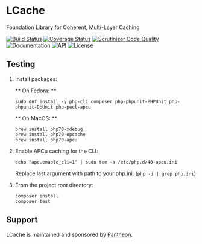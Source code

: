 # LCache
Foundation Library for Coherent, Multi-Layer Caching

[![Build Status](https://travis-ci.org/lcache/lcache.svg?branch=master)](https://travis-ci.org/lcache/lcache)
[![Coverage Status](https://coveralls.io/repos/github/lcache/lcache/badge.svg?branch=master)](https://coveralls.io/github/lcache/lcache?branch=master)
[![Scrutinizer Code Quality](https://scrutinizer-ci.com/g/lcache/lcache/badges/quality-score.png?b=master)](https://scrutinizer-ci.com/g/lcache/lcache/?branch=master)
[![Documentation](https://img.shields.io/badge/docs-latest-brightgreen.svg?style=flat)](https://lcache.github.io/lcache/)
[![API](https://img.shields.io/badge/api-latest-brightgreen.svg?style=flat)](https://lcache.github.io/lcache/api/master)
[![License](https://poser.pugx.org/lcache/lcache/license)](https://packagist.org/packages/lcache/lcache)

## Testing

 1. Install packages:
 
    ** On Fedora: **

    ```
    sudo dnf install -y php-cli composer php-phpunit-PHPUnit php-phpunit-DbUnit php-pecl-apcu
    ```
    
    ** On MacOS: **
    
    ```
    brew install php70-xdebug 
    brew install php70-opcache
    brew install php70-apcu
    ```

 2. Enable APCu caching for the CLI:

    ```
    echo "apc.enable_cli=1" | sudo tee -a /etc/php.d/40-apcu.ini
    ```
    
    Replace last argument with path to your php.ini. (`php -i | grep php.ini`)

 3. From the project root directory:

    ```
    composer install
    composer test
    ```
    
## Support

LCache is maintained and sponsored by [Pantheon](https://pantheon.io/).
